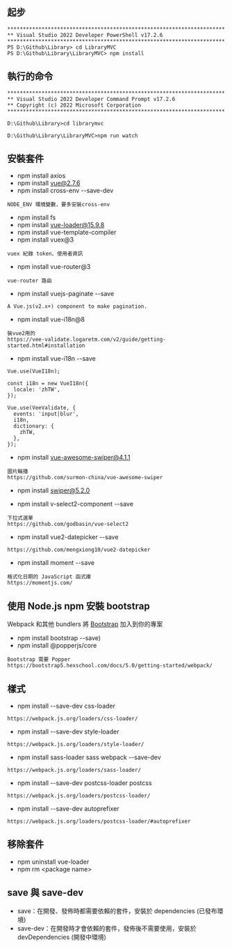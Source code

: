 ﻿## 起步
```
**********************************************************************
** Visual Studio 2022 Developer PowerShell v17.2.6
**********************************************************************
PS D:\Github\Library> cd LibraryMVC
PS D:\Github\Library\LibraryMVC> npm install
```
## 執行的命令
```
**********************************************************************
** Visual Studio 2022 Developer Command Prompt v17.2.6
** Copyright (c) 2022 Microsoft Corporation
**********************************************************************

D:\Github\Library>cd librarymvc

D:\Github\Library\LibraryMVC>npm run watch
```

## 安裝套件
* npm install axios
* npm install vue@2.7.6
* npm install cross-env --save-dev
```
NODE_ENV 環境變數，要多安裝cross-env
```
* npm install fs
* npm install vue-loader@15.9.8
* npm install vue-template-compiler
* npm install vuex@3
```
vuex 紀錄 token、使用者資訊
```
* npm install vue-router@3
```
vue-router 路由
```
* npm install vuejs-paginate --save
```
A Vue.js(v2.x+) component to make pagination.
```

* npm install vue-i18n@8
```
裝vue2用的
https://vee-validate.logaretm.com/v2/guide/getting-started.html#installation
```
* npm install vue-i18n --save
```
Vue.use(VueI18n);

const i18n = new VueI18n({
  locale: 'zhTW',
});

Vue.use(VeeValidate, {
  events: 'input|blur',
  i18n,
  dictionary: {
    zhTW,
  },
});
```
* npm install vue-awesome-swiper@4.1.1
```
圖片輪播
https://github.com/surmon-china/vue-awesome-swiper
```
* npm install swiper@5.2.0

* npm install v-select2-component --save
```
下拉式選單
https://github.com/godbasin/vue-select2
```
* npm install vue2-datepicker --save
```
https://github.com/mengxiong10/vue2-datepicker
```
* npm install moment --save 
```
格式化日期的 JavaScript 函式庫
https://momentjs.com/
```
## 使用 Node.js npm 安裝 bootstrap
Webpack 和其他 bundlers 將 [Bootstrap](https://bootstrap5.hexschool.com/docs/5.0/getting-started/webpack/)  加入到你的專案
* npm install bootstrap --save)
* npm install @popperjs/core
```
Bootstrap 需要 Popper
https://bootstrap5.hexschool.com/docs/5.0/getting-started/webpack/
```

## 樣式
* npm install --save-dev css-loader
```
https://webpack.js.org/loaders/css-loader/
```
* npm install --save-dev style-loader
```
https://webpack.js.org/loaders/style-loader/
```
* npm install sass-loader sass webpack --save-dev
```
https://webpack.js.org/loaders/sass-loader/
```
* npm install --save-dev postcss-loader postcss
```
https://webpack.js.org/loaders/postcss-loader/
```
* npm install --save-dev autoprefixer
```
https://webpack.js.org/loaders/postcss-loader/#autoprefixer
```
## 移除套件
* npm uninstall vue-loader
* npm rm \<package name\>
## save 與 save-dev
* save：在開發、發佈時都需要依賴的套件，安裝於 dependencies (已發布環境)
* save-dev：在開發時才會依賴的套件，發佈後不需要使用，安裝於 devDependencies (開發中環境)

